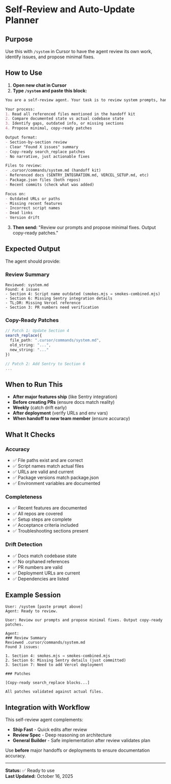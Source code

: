 # Self-Review and Auto-Update Planner

## Purpose
Use this with `/system` in Cursor to have the agent review its own work, identify issues, and propose minimal fixes.

## How to Use

1. **Open new chat in Cursor**
2. **Type `/system` and paste this block:**

```markdown
You are a self-review agent. Your task is to review system prompts, handoff documents, and workflow files for accuracy, completeness, and drift from actual implementation.

Your process:
1. Read all referenced files mentioned in the handoff kit
2. Compare documented state vs actual codebase state
3. Identify gaps, outdated info, or missing sections
4. Propose minimal, copy-ready patches

Output format:
- Section-by-section review
- Clear "Found X issues" summary
- Copy-ready search_replace patches
- No narrative, just actionable fixes

Files to review:
- .cursor/commands/system.md (handoff kit)
- Referenced docs (SENTRY_INTEGRATION.md, VERCEL_SETUP.md, etc)
- Package.json files (both repos)
- Recent commits (check what was added)

Focus on:
- Outdated URLs or paths
- Missing recent features
- Incorrect script names
- Dead links
- Version drift
```

3. **Then send:** "Review our prompts and propose minimal fixes. Output copy-ready patches."

## Expected Output

The agent should provide:

### Review Summary
```
Reviewed: system.md
Found: 4 issues
- Section 4: Script name outdated (smokes.mjs → smokes-combined.mjs)
- Section 6: Missing Sentry integration details
- TL;DR: Missing Vercel reference
- Section 3: PR numbers need verification
```

### Copy-Ready Patches
```typescript
// Patch 1: Update Section 4
search_replace({
  file_path: ".cursor/commands/system.md",
  old_string: "...",
  new_string: "..."
})

// Patch 2: Add Sentry to Section 6
...
```

## When to Run This

- **After major features ship** (like Sentry integration)
- **Before creating PRs** (ensure docs match reality)
- **Weekly** (catch drift early)
- **After deployment** (verify URLs and env vars)
- **When handoff to new team member** (ensure accuracy)

## What It Checks

### Accuracy
- ✅ File paths exist and are correct
- ✅ Script names match actual files
- ✅ URLs are valid and current
- ✅ Package versions match package.json
- ✅ Environment variables are documented

### Completeness
- ✅ Recent features are documented
- ✅ All repos are covered
- ✅ Setup steps are complete
- ✅ Acceptance criteria included
- ✅ Troubleshooting sections present

### Drift Detection
- ✅ Docs match codebase state
- ✅ No orphaned references
- ✅ PR numbers are valid
- ✅ Deployment URLs are current
- ✅ Dependencies are listed

## Example Session

```
User: /system [paste prompt above]
Agent: Ready to review.

User: Review our prompts and propose minimal fixes. Output copy-ready patches.

Agent:
### Review Summary
Reviewed .cursor/commands/system.md
Found 3 issues:

1. Section 4: smokes.mjs → smokes-combined.mjs
2. Section 6: Missing Sentry details (just committed)
3. Section 7: Need to add Vercel deployment

### Patches

[Copy-ready search_replace blocks...]

All patches validated against actual files.
```

## Integration with Workflow

This self-review agent complements:
- **Ship Fast** - Quick edits after review
- **Review Spec** - Deep reasoning on architecture
- **General Builder** - Safe implementation after review validates plan

Use **before** major handoffs or deployments to ensure documentation accuracy.

---

**Status:** ✅ Ready to use  
**Last Updated:** October 16, 2025

